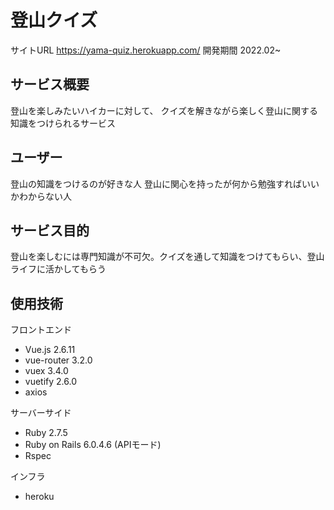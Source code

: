 # 登山クイズ
サイトURL https://yama-quiz.herokuapp.com/
開発期間 2022.02~

## サービス概要
登山を楽しみたいハイカーに対して、 クイズを解きながら楽しく登山に関する知識をつけられるサービス

## ユーザー
登山の知識をつけるのが好きな人
登山に関心を持ったが何から勉強すればいいかわからない人

## サービス目的
登山を楽しむには専門知識が不可欠。クイズを通して知識をつけてもらい、登山ライフに活かしてもらう

## 使用技術
フロントエンド

- Vue.js 2.6.11
- vue-router 3.2.0
- vuex 3.4.0
- vuetify 2.6.0
- axios

サーバーサイド

- Ruby 2.7.5
- Ruby on Rails 6.0.4.6 (APIモード)
- Rspec

インフラ

- heroku

